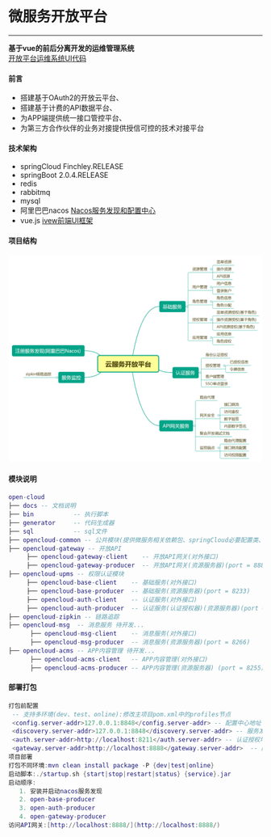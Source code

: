 # 微服务开放平台
---
**基于vue的前后分离开发的运维管理系统**      
[开放平台运维系统UI代码](https://gitee.com/liuyadu/open-cloud-ui)  
#### 前言
- 搭建基于OAuth2的开放云平台、 
- 搭建基于计费的API数据平台、 
- 为APP端提供统一接口管控平台、 
- 为第三方合作伙伴的业务对接提供授信可控的技术对接平台
#### 技术架构
- springCloud Finchley.RELEASE  
- springBoot 2.0.4.RELEASE  
- redis  
- rabbitmq  
- mysql  
- 阿里巴巴nacos  [Nacos服务发现和配置中心](https://nacos.io/en-us/) 
- vue.js [ivew前端UI框架](https://www.iviewui.com/docs/guide/install)
#### 项目结构
![Alt text](/docs/云服务开放平台.png)
#### 模块说明
``` lua
open-cloud
├── docs -- 文档说明
├── bin           -- 执行脚本  
├── generator     -- 代码生成器  
├── sql           -- sql文件  
├── opencloud-common -- 公共模块(提供微服务相关依赖包、springCloud必要配置类、工具类、统一全局异常解析)
├── opencloud-gateway -- 开放API
     ├── opencloud-gateway-client    -- 开放API网关(对外接口)
     ├── opencloud-gateway-producer  -- 开放API网关(资源服务器)(port = 8888)  
├── opencloud-upms -- 权限认证模块
     ├── opencloud-base-client    -- 基础服务(对外接口)
     ├── opencloud-base-producer  -- 基础服务(资源服务器)(port = 8233)  
     ├── opencloud-auth-client    -- 认证服务(对外接口)
     ├── opencloud-auth-producer  -- 认证服务(认证授权器)(资源服务器)(port = 8211)  
├── opencloud-zipkin -- 链路追踪 
├── opencloud-msg  -- 消息服务 待开发...  
      ├── opencloud-msg-client    -- 消息服务(对外接口)
      ├── opencloud-msg-producer  -- 消息服务(资源服务器)(port = 8266)  
├── opencloud-acms -- APP内容管理 待开发...  
      ├── opencloud-acms-client   -- APP内容管理(对外接口)
      ├── opencloud-acms-producer -- APP内容管理(资源服务器) (port = 8255)
```
#### 部署打包
``` lua
打包前配置
 -- 支持多环境(dev、test、online):修改主项目pom.xml中的profiles节点  
 <config.server-addr>127.0.0.1:8848</config.server-addr> -- 配置中心地址
 <discovery.server-addr>127.0.0.1:8848</discovery.server-addr> -- 服务发现地址
 <auth.server-addr>http://localhost:8211</auth.server-addr> -- 认证授权地址
 <gateway.server-addr>http://localhost:8888</gateway.server-addr>  -- 网关服务地址
项目部署
打包不同环境:mvn clean install package -P {dev|test|online}
启动脚本:./startup.sh {start|stop|restart|status} {service}.jar  
启动顺序:   
   1. 安装并启动nacos服务发现  
   2. open-base-producer  
   3. open-auth-producer  
   4. open-gateway-producer  
访问API网关:[http://localhost:8888/](http://localhost:8888/)  
```

   

